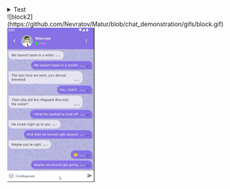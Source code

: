 <details>
  <summary>Test</summary>
![block1](https://github.com/user-attachments/assets/2d3eda70-c6fd-4ebc-a614-db70416bceab)
</details>
![block2](https://github.com/Nevratov/Matur/blob/chat_demonstration/gifs/block.gif)
<img src="https://github.com/Nevratov/Matur/blob/chat_demonstration/gifs/block.gif" width=40%>

